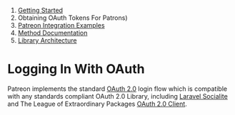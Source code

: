 1. [Getting Started](01-getting-started.md)
2. Obtaining OAuth Tokens For Patrons)
3. [Patreon Integration Examples](03-examples.md)
4. [Method Documentation](04-documentation.md)
5. [Library Architecture](05-architecture.md)

# Logging In With OAuth

Patreon implements the standard [OAuth 2.0](https://oauth.net/2/) login flow
which is compatible with any standards compliant OAuth 2.0 Library, including
[Laravel Socialite](https://laravel.com/docs/5.6/socialite) and The League of
Extraordinary Packages [OAuth 2.0 Client](http://oauth2-client.thephpleague.com/).
